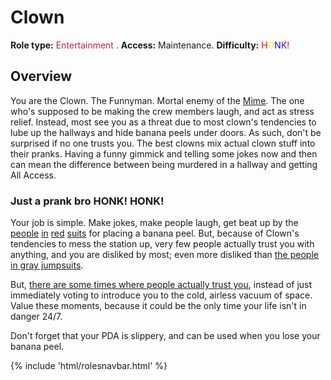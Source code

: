 # Clown
**Role type:** <font color= "#c51f57">Entertainment</font> . **Access:** Maintenance. **Difficulty:** <font color="Red">H</font><font color="Yellow">O</font><font color="Blue">N<font color="Purple">K</font><font color="Red">!</font></font>


## Overview


You are the Clown. The Funnyman. Mortal enemy of the [Mime](Mime.md). The one who's supposed to be making the crew members laugh, and act as stress relief. Instead, most see you as a threat due to most clown's tendencies to lube up the hallways and hide banana peels under doors. As such, don't be surprised if no one trusts you. The best clowns mix actual clown stuff into their pranks. Having a funny gimmick and telling some jokes now and then can mean the difference between being murdered in a hallway and getting All Access.


### Just a prank bro HONK! HONK!

Your job is simple. Make jokes, make people laugh, get beat up by the [people](Security.md) [in](Detective.md) [red](Warden.md) [suits](Nuclear-Emergency.md) for placing a banana peel. But, because of Clown's tendencies to mess the station up, very few people actually trust you with anything, and you are disliked by most; even more disliked than [the people in gray jumpsuits](Assistant.md). 

But, [there are some times where people actually trust you](So-close-to-impossible-that-it-might-as-well-not-even-exist.md), instead of just immediately voting to introduce you to the cold, airless vacuum of space. Value these moments, because it could be the only time your life isn't in danger 24/7.

Don't forget that your PDA is slippery, and can be used when you lose your banana peel.

  <div class="container-fluid wm-page-content">
{% include 'html/rolesnavbar.html' %}
</div>
